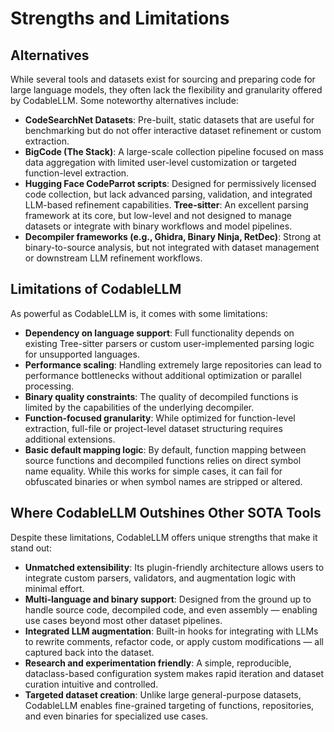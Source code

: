 # Strengths and Limitations

## Alternatives

While several tools and datasets exist for sourcing and preparing code for large language models, they often lack the flexibility and granularity offered by CodableLLM. Some noteworthy alternatives include:

- **CodeSearchNet Datasets**: Pre-built, static datasets that are useful for benchmarking but do not offer interactive dataset refinement or custom extraction.
- **BigCode (The Stack)**: A large-scale collection pipeline focused on mass data aggregation with limited user-level customization or targeted function-level extraction.
- **Hugging Face CodeParrot scripts**: Designed for permissively licensed code collection, but lack advanced parsing, validation, and integrated LLM-based refinement capabilities.
**Tree-sitter**: An excellent parsing framework at its core, but low-level and not designed to manage datasets or integrate with binary workflows and model pipelines.
- **Decompiler frameworks (e.g., Ghidra, Binary Ninja, RetDec)**: Strong at binary-to-source analysis, but not integrated with dataset management or downstream LLM refinement workflows.

## Limitations of CodableLLM

As powerful as CodableLLM is, it comes with some limitations:

- **Dependency on language support**: Full functionality depends on existing Tree-sitter parsers or custom user-implemented parsing logic for unsupported languages.
- **Performance scaling**: Handling extremely large repositories can lead to performance bottlenecks without additional optimization or parallel processing.
- **Binary quality constraints**: The quality of decompiled functions is limited by the capabilities of the underlying decompiler.
- **Function-focused granularity**: While optimized for function-level extraction, full-file or project-level dataset structuring requires additional extensions.
- **Basic default mapping logic**: By default, function mapping between source functions and decompiled functions relies on direct symbol name equality. While this works for simple cases, it can fail for obfuscated binaries or when symbol names are stripped or altered.

## Where CodableLLM Outshines Other SOTA Tools

Despite these limitations, CodableLLM offers unique strengths that make it stand out:

- **Unmatched extensibility**: Its plugin-friendly architecture allows users to integrate custom parsers, validators, and augmentation logic with minimal effort.
- **Multi-language and binary support**: Designed from the ground up to handle source code, decompiled code, and even assembly — enabling use cases beyond most other dataset pipelines.
- **Integrated LLM augmentation**: Built-in hooks for integrating with LLMs to rewrite comments, refactor code, or apply custom modifications — all captured back into the dataset.
- **Research and experimentation friendly**: A simple, reproducible, dataclass-based configuration system makes rapid iteration and dataset curation intuitive and controlled.
- **Targeted dataset creation**: Unlike large general-purpose datasets, CodableLLM enables fine-grained targeting of functions, repositories, and even binaries for specialized use cases.
